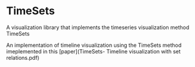 # TimeSets
A visualization library that implements the timeseries visualization method TimeSets

An implementation of timeline visualization using the TimeSets method imeplemented in this [paper](TimeSets- Timeline visualization with set relations.pdf)